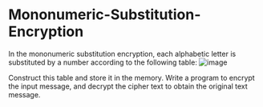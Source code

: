 # Mononumeric-Substitution-Encryption
In the mononumeric substitution encryption, each alphabetic letter is substituted by a number 
according to the following table: 
![image](https://user-images.githubusercontent.com/87153211/124996081-a5459500-e048-11eb-8aca-a9e30bd3666a.png)

Construct this table and store it in the memory. 
Write a program to encrypt the input message, and decrypt the cipher text to obtain the 
original text message. 
